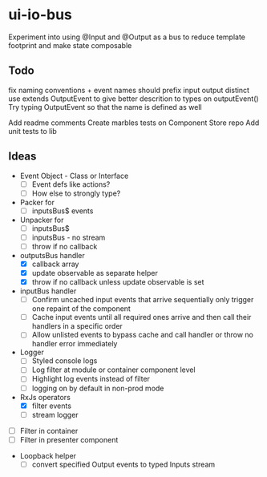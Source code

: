 # ui-io-bus

Experiment into using @Input and @Output as a bus to reduce template footprint and make state composable

## Todo

fix naming conventions + event names should prefix input output distinct
use extends OutputEvent<unknown> to give better descrition to types on outputEvent()
Try typing OutputEvent so that the name is defined as well

Add readme comments
Create marbles tests on Component Store repo
Add unit tests to lib

## Ideas

- Event Object - Class or Interface
  - [ ] Event defs like actions?
  - [ ] How else to strongly type?
- Packer for
  - [ ] inputsBus$ events
- Unpacker for
  - [ ] inputsBus$
  - [ ] inputsBus - no stream
  - [ ] throw if no callback
- outputsBus handler
  - [x] callback array
  - [x] update observable as separate helper
  - [x] throw if no callback unless update observable is set
- inputBus handler
  - [ ] Confirm uncached input events that arrive sequentially only trigger one repaint of the component
  - [ ] Cache input events until all required ones arrive and then call their handlers in a specific order
  - [ ] Allow unlisted events to bypass cache and call handler or throw no handler error immediately
- Logger
  - [ ] Styled console logs
  - [ ] Log filter at module or container component level
  - [ ] Highlight log events instead of filter
  - [ ] logging on by default in non-prod mode
- RxJs operators
  - [x] filter events
  - [ ] stream logger
- [ ] Filter in container
- [ ] Filter in presenter component
- Loopback helper
  - [ ] convert specified Output events to typed Inputs stream

